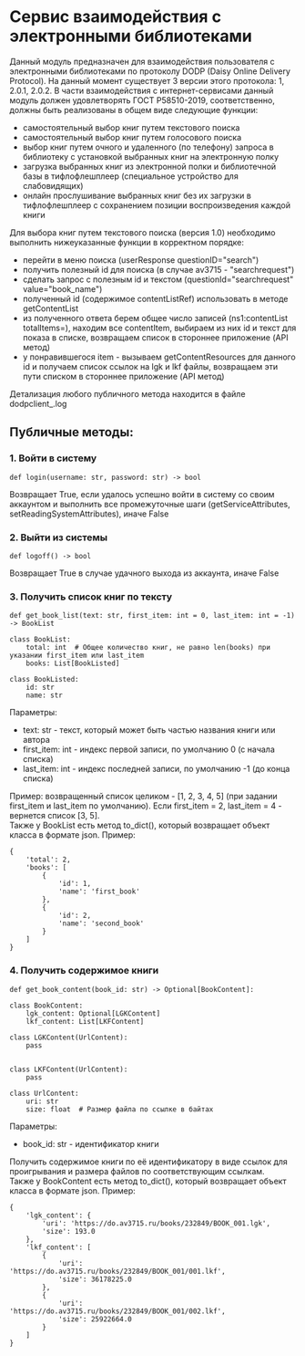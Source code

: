 # Сервис взаимодействия с электронными библиотеками

Данный модуль предназначен для взаимодействия пользователя с электронными библиотеками
по протоколу DODP (Daisy Online Delivery Protocol). На данный момент существует
3 версии этого протокола: 1, 2.0.1, 2.0.2. В части взаимодействия с интернет-сервисами
данный модуль должен удовлетворять ГОСТ Р58510-2019, соответственно, должны быть
реализованы в общем виде следующие функции:
- самостоятельный выбор книг путем текстового поиска
- самостоятельный выбор книг путем голосового поиска
- выбор книг путем очного и удаленного (по телефону) запроса в библиотеку 
с установкой выбранных книг на электронную полку
- загрузка выбранных книг из электронной полки и библиотечной базы в тифлофлешплеер (специальное устройство для слабовидящих)
- онлайн прослушивание выбранных книг без их загрузки в тифлофлешплеер с сохранением позиции воспроизведения каждой книги

Для выбора книг путем текстового поиска (версия 1.0) необходимо выполнить нижеуказанные функции в корректном порядке:
- перейти в меню поиска (userResponse questionID="search")
- получить полезный id для поиска (в случае av3715 - "searchrequest")
- сделать запрос с полезным id и текстом (questionId="searchrequest" value="book_name")
- полученный id (содержимое contentListRef) использовать в методе getContentList
- из полученного ответа берем общее число записей (ns1:contentList totalItems=), находим все
contentItem, выбираем из них id и текст для показа в списке, возвращаем список в стороннее приложение (API метод)
- у понравившегося item - вызываем getContentResources для данного id и получаем
список ссылок на lgk и lkf файлы, возвращаем эти пути списком в стороннее приложение (API метод)

Детализация любого публичного метода находится в файле dodpclient_<version>.log
## Публичные методы:
### 1. Войти в систему
```
def login(username: str, password: str) -> bool
```
Возвращает True, если удалось успешно войти в систему со своим аккаунтом
и выполнить все промежуточные шаги (getServiceAttributes, setReadingSystemAttributes),
иначе False
### 2. Выйти из системы
```
def logoff() -> bool
```
Возвращает True в случае удачного выхода из аккаунта, иначе False
### 3. Получить список книг по тексту
```
def get_book_list(text: str, first_item: int = 0, last_item: int = -1) -> BookList
```
```
class BookList:
    total: int  # Общее количество книг, не равно len(books) при указании first_item или last_item
    books: List[BookListed]
        
class BookListed:
    id: str
    name: str
```
Параметры:
- text: str - текст, который может быть частью названия книги или автора
- first_item: int - индекс первой записи, по умолчанию 0 (с начала списка)
- last_item: int - индекс последней записи, по умолчанию -1 (до конца списка)

Пример: возвращенный список целиком - [1, 2, 3, 4, 5] (при задании first_item
и last_item по умолчанию). Если first_item = 2, last_item = 4 - вернется список
[3, 5].  
Также у BookList есть метод to_dict(), который возвращает объект класса в формате json. Пример:
```
{
    'total': 2, 
    'books': [
        {
            'id': 1, 
            'name': 'first_book'
        }, 
        {
            'id': 2, 
            'name': 'second_book'
        }
    ]
}
```
### 4. Получить содержимое книги
```
def get_book_content(book_id: str) -> Optional[BookContent]:
```
```
class BookContent:
    lgk_content: Optional[LGKContent]
    lkf_content: List[LKFContent]
    
class LGKContent(UrlContent):
    pass


class LKFContent(UrlContent):
    pass
    
class UrlContent:
    uri: str
    size: float  # Размер файла по ссылке в байтах
```
Параметры:
- book_id: str - идентификатор книги  

Получить содержимое книги по её идентификатору в виде ссылок для проигрывания
и размера файлов по соответствующим ссылкам.  
Также у BookContent есть метод to_dict(), который возвращает объект класса в формате json. Пример:
```
{
    'lgk_content': {
        'uri': 'https://do.av3715.ru/books/232849/BOOK_001.lgk', 
        'size': 193.0
    }, 
    'lkf_content': [
        {
            'uri': 'https://do.av3715.ru/books/232849/BOOK_001/001.lkf', 
            'size': 36178225.0
        }, 
        {
            'uri': 'https://do.av3715.ru/books/232849/BOOK_001/002.lkf', 
            'size': 25922664.0
        }
    ]
}
```
